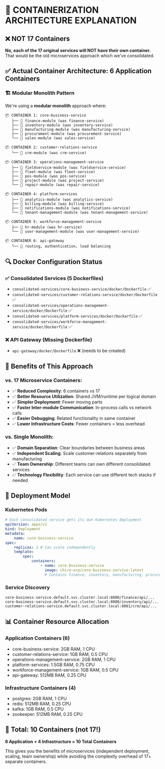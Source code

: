 # 🐳 CONTAINERIZATION ARCHITECTURE EXPLANATION

## ❌ **NOT 17 Containers**

**No, each of the 17 original services will NOT have their own container.** That would be the old microservices approach which we've consolidated.

## ✅ **Actual Container Architecture: 6 Application Containers**

### 🏗️ **Modular Monolith Pattern**

We're using a **modular monolith** approach where:

```
📦 CONTAINER 1: core-business-service
   ├── 📁 finance-module (was finance-service)
   ├── 📁 inventory-module (was inventory-service)
   ├── 📁 manufacturing-module (was manufacturing-service)
   ├── 📁 procurement-module (was procurement-service)
   └── 📁 sales-module (was sales-service)

📦 CONTAINER 2: customer-relations-service
   └── 📁 crm-module (was crm-service)

📦 CONTAINER 3: operations-management-service
   ├── 📁 fieldservice-module (was fieldservice-service)
   ├── 📁 fleet-module (was fleet-service)
   ├── 📁 pos-module (was pos-service)
   ├── 📁 project-module (was project-service)
   └── 📁 repair-module (was repair-service)

📦 CONTAINER 4: platform-services
   ├── 📁 analytics-module (was analytics-service)
   ├── 📁 billing-module (was billing-service)
   ├── 📁 notifications-module (was notifications-service)
   └── 📁 tenant-management-module (was tenant-management-service)

📦 CONTAINER 5: workforce-management-service
   ├── 📁 hr-module (was hr-service)
   └── 📁 user-management-module (was user-management-service)

📦 CONTAINER 6: api-gateway
   └── 📁 routing, authentication, load balancing
```

## 🔍 **Docker Configuration Status**

### ✅ **Consolidated Services (5 Dockerfiles)**

-   `consolidated-services/core-business-service/docker/Dockerfile` ✅
-   `consolidated-services/customer-relations-service/docker/Dockerfile` ✅
-   `consolidated-services/operations-management-service/docker/Dockerfile` ✅
-   `consolidated-services/platform-services/docker/Dockerfile` ✅
-   `consolidated-services/workforce-management-service/docker/Dockerfile` ✅

### ❌ **API Gateway (Missing Dockerfile)**

-   `api-gateway/docker/Dockerfile` ❌ (needs to be created)

## 🎯 **Benefits of This Approach**

### **vs. 17 Microservice Containers:**

-   ✅ **Reduced Complexity**: 6 containers vs 17
-   ✅ **Better Resource Utilization**: Shared JVM/runtime per logical domain
-   ✅ **Simpler Deployment**: Fewer moving parts
-   ✅ **Faster Inter-module Communication**: In-process calls vs network calls
-   ✅ **Easier Debugging**: Related functionality in same container
-   ✅ **Lower Infrastructure Costs**: Fewer containers = less overhead

### **vs. Single Monolith:**

-   ✅ **Domain Separation**: Clear boundaries between business areas
-   ✅ **Independent Scaling**: Scale customer-relations separately from manufacturing
-   ✅ **Team Ownership**: Different teams can own different consolidated services
-   ✅ **Technology Flexibility**: Each service can use different tech stacks if needed

## 🚀 **Deployment Model**

### **Kubernetes Pods**

```yaml
# Each consolidated service gets its own Kubernetes deployment
apiVersion: apps/v1
kind: Deployment
metadata:
    name: core-business-service
spec:
    replicas: 2 # Can scale independently
    template:
        spec:
            containers:
                - name: core-business-service
                  image: chiro-erp/core-business-service:latest
                  # Contains finance, inventory, manufacturing, procurement, sales modules
```

### **Service Discovery**

```
core-business-service.default.svc.cluster.local:8080/finance/api/...
core-business-service.default.svc.cluster.local:8080/inventory/api/...
customer-relations-service.default.svc.cluster.local:8081/crm/api/...
```

## 📊 **Container Resource Allocation**

### **Application Containers (6)**

-   core-business-service: 2GB RAM, 1 CPU
-   customer-relations-service: 1GB RAM, 0.5 CPU
-   operations-management-service: 2GB RAM, 1 CPU
-   platform-services: 1.5GB RAM, 0.75 CPU
-   workforce-management-service: 1GB RAM, 0.5 CPU
-   api-gateway: 512MB RAM, 0.25 CPU

### **Infrastructure Containers (4)**

-   postgres: 2GB RAM, 1 CPU
-   redis: 512MB RAM, 0.25 CPU
-   kafka: 1GB RAM, 0.5 CPU
-   zookeeper: 512MB RAM, 0.25 CPU

## 🎉 **Total: 10 Containers (not 17!)**

**6 Application + 4 Infrastructure = 10 Total Containers**

This gives you the benefits of microservices (independent deployment, scaling, team ownership) while avoiding the complexity overhead of 17+ separate containers.
